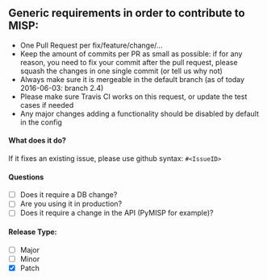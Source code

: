 ## Generic requirements in order to contribute to MISP:

* One Pull Request per fix/feature/change/...
* Keep the amount of commits per PR as small as possible: if for any reason, you need to fix your commit after the pull request, please squash the changes in one single commit (or tell us why not)
* Always make sure it is mergeable in the default branch (as of today 2016-06-03: branch 2.4)
* Please make sure Travis CI works on this request, or update the test cases if needed
* Any major changes adding a functionality should be disabled by default in the config


#### What does it do?

If it fixes an existing issue, please use github syntax: `#<IssueID>`

#### Questions

- [ ] Does it require a DB change?
- [ ] Are you using it in production?
- [ ] Does it require a change in the API (PyMISP for example)?

#### Release Type:
- [ ] Major
- [ ] Minor
- [X] Patch
